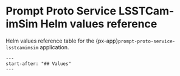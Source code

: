 ```{px-app-values} prompt-proto-service-lsstcamimsim
```

# Prompt Proto Service LSSTCam-imSim Helm values reference

Helm values reference table for the {px-app}`prompt-proto-service-lsstcamimsim` application.

```{include} ../../../applications/prompt-proto-service-lsstcamimsim/README.md
---
start-after: "## Values"
---
```
